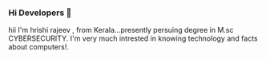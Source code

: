 ### Hi Developers 👋

hii I'm hrishi rajeev ,
  from Kerala...presently persuing degree in M.sc CYBERSECURITY.
I'm very much intrested in knowing technology and facts about computers!.

